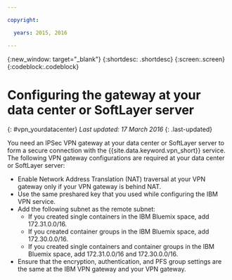 ```yaml
---

copyright:

  years: 2015, 2016

---
```


{:new_window: target="_blank"}
{:shortdesc: .shortdesc}
{:screen:.screen}
{:codeblock:.codeblock}

# Configuring the gateway at your data center or SoftLayer server
{: #vpn_yourdatacenter}
*Last updated: 17 March 2016*
{: .last-updated}

You need an IPSec VPN gateway at your data center or SoftLayer server to form a secure connection with the {{site.data.keyword.vpn_short}} service. The following VPN gateway configurations are required at your data center or SoftLayer server:

* Enable Network Address Translation (NAT) traversal at your VPN gateway only if your VPN gateway is behind NAT. 
* Use the same preshared key that you used while configuring the IBM VPN service.
* Add the following subnet as the remote subnet:
	* If you created single containers in the IBM Bluemix space, add 172.31.0.0/16.
	* If you created container groups in the IBM Bluemix space, add 172.30.0.0/16.
	* If you created single containers and container groups in the IBM Bluemix space, add 172.31.0.0/16 and 172.30.0.0/16.
* Ensure that the encryption, authentication, and PFS group settings are the same at the IBM VPN gateway and your VPN gateway.
